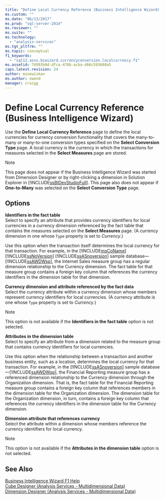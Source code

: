 ```yaml
---
title: "Define Local Currency Reference (Business Intelligence Wizard) | Microsoft Docs"
ms.custom: ""
ms.date: "06/13/2017"
ms.prod: "sql-server-2014"
ms.reviewer: ""
ms.suite: ""
ms.technology: 
  - "analysis-services"
ms.tgt_pltfrm: ""
ms.topic: conceptual
f1_keywords: 
  - "sql12.asvs.biwizard.currencyconversion.localcurrency.f1"
ms.assetid: 74993b0d-dfca-476b-acba-d66c593680a5
caps.latest.revision: 24
author: minewiskan
ms.author: owend
manager: craigg
---
```

# Define Local Currency Reference (Business Intelligence Wizard)
  Use the **Define Local Currency Reference** page to define the local currencies for currency conversion functionality that covers the many-to-many or many-to-one conversion types specified on the **Select Conversion Type** page. A local currency is the currency in which the transactions for measures selected in the **Select Measures** page are stored.  
  
> [!NOTE]  
>  This page does not appear if the Business Intelligence Wizard was started from Dimension Designer or by right-clicking a dimension in Solution Explorer in [!INCLUDE[ssBIDevStudioFull](../includes/ssbidevstudiofull-md.md)]. This page also does not appear if **One-to-Many** was selected on the **Select Conversion Type** page.  
  
## Options  
 **Identifiers in the fact table**  
 Select to specify an attribute that provides currency identifiers for local currencies in a currency dimension referenced by the fact table that contains the measures selected on the **Select Measures** page. (A currency dimension in one whose `Type` property is set to *Currency*.)  
  
 Use this option when the transaction itself determines the local currency for that transaction. For example, in the [!INCLUDE[msCoName](../includes/msconame-md.md)] [!INCLUDE[ssNoVersion](../includes/ssnoversion-md.md)] [!INCLUDE[ssASnoversion](../includes/ssasnoversion-md.md)] sample database—[!INCLUDE[ssAWDWsp](../includes/ssawdwsp-md.md)], the Internet Sales measure group has a regular dimension relationship to the Currency dimension. The fact table for that measure group contains a foreign key column that references the currency identifiers in the dimension table for that dimension.  
  
 **Currency dimension and attribute referenced by the fact data**  
 Select the currency attribute within a currency dimension whose members represent currency identifiers for local currencies. (A currency attribute is one whose `Type` property is set to *Currency*.)  
  
> [!NOTE]  
>  This option is not available if the **Identifiers in the fact table** option is not selected.  
  
 **Attributes in the dimension table**  
 Select to specify an attribute from a dimension related to the measure group that contains currency identifiers for local currencies.  
  
 Use this option when the relationship between a transaction and another business entity, such as a location, determines the local currency for that transaction. For example, in the [!INCLUDE[ssASnoversion](../includes/ssasnoversion-md.md)] sample database—[!INCLUDE[ssAWDWsp](../includes/ssawdwsp-md.md)], the Financial Reporting measure group has a referenced dimension relationship to the Currency dimension through the Organization dimension. That is, the fact table for the Financial Reporting measure group contains a foreign key column that references members in the dimension table for the Organization dimension. The dimension table for the Organization dimension, in turn, contains a foreign key column that references the currency identifiers in the dimension table for the Currency dimension.  
  
 **Dimension attribute that references currency**  
 Select the attribute within a dimension whose members reference the currency identifiers for local currency.  
  
> [!NOTE]  
>  This option is not available if the **Attributes in the dimension table** option is not selected.  
  
## See Also  
 [Business Intelligence Wizard F1 Help](business-intelligence-wizard-f1-help.md)   
 [Cube Designer &#40;Analysis Services - Multidimensional Data&#41;](cube-designer-analysis-services-multidimensional-data.md)   
 [Dimension Designer &#40;Analysis Services - Multidimensional Data&#41;](dimension-designer-analysis-services-multidimensional-data.md)  
  
  
